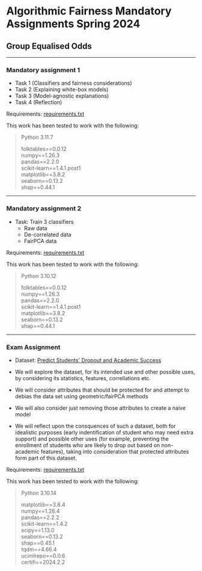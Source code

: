 # Algorithmic Fairness Mandatory Assignments Spring 2024
## Group Equalised Odds

***

### Mandatory assignment 1

- Task 1 (Classifiers and fairness considerations)
- Task 2 (Explaining white-box models)
- Task 3 (Model-agnostic explanations)
- Task 4 (Reflection)


Requirements: [requirements.txt](https://github.com/Xannadoo/Algorithmic_Fairness_Mandatories/blob/main/Mandatory_1/requirements.txt)

This work has been tested to work with the following:

> Python 3.11.7
>
> folktables==0.0.12 <br>
> numpy==1.26.3 <br>
> pandas==2.2.0 <br>
> scikit-learn==1.4.1.post1 <br>
> matplotlib==3.8.2 <br>
> seaborn==0.13.2 <br>
> shap==0.44.1

***

### Mandatory assignment 2

- Task: Train 3 classifiers
    + Raw data
    + De-correlated data
    + FairPCA data
 
Requirements: [requirements.txt](https://github.com/Xannadoo/Algorithmic_Fairness_Mandatories/blob/main/Mandatory_2/requirements.txt)

This work has been tested to work with the following:

> Python 3.10.12
>
> folktables==0.0.12 <br>
> numpy==1.26.3 <br>
> pandas==2.2.0 <br>
> scikit-learn==1.4.1.post1 <br>
> matplotlib==3.8.2 <br>
> seaborn==0.13.2 <br>
> shap==0.44.1

***

### Exam Assignment

- Dataset: [Predict Students' Dropout and Academic Success](https://archive.ics.uci.edu/dataset/697/predict+students+dropout+and+academic+success)

- We will explore the dataset, for its intended use and other possible uses, by considering its statistics, features, correllations etc.
- We will consider attributes that should be protected for and attempt to debias the data set using geometric/fairPCA methods
- We will also consider just removing those attributes to create a naive model
- We will reflect upon the consquences of such a dataset, both for idealistic purposes (early indentification of student who may need extra support) and possible other uses (for example, preventing the enrollment of students who are likely to drop out based on non-academic features), taking into consideration that protected attributes form part of this dataset.

Requirements: [requirements.txt](https://github.com/Xannadoo/Algorithmic_Fairness_Mandatories/blob/main/Exam/requirements.txt)

This work has been tested to work with the following:

> Python 3.10.14
>
> matplotlib==3.8.4 <br>
> numpy==1.26.4 <br>
> pandas==2.2.2 <br>
> scikit-learn==1.4.2 <br>
> scipy==1.13.0 <br>
> seaborn==0.13.2 <br>
> shap==0.45.1 <br>
> tqdm==4.66.4 <br>
> ucimlrepo==0.0.6 <br>
> certifi==2024.2.2 <br>
